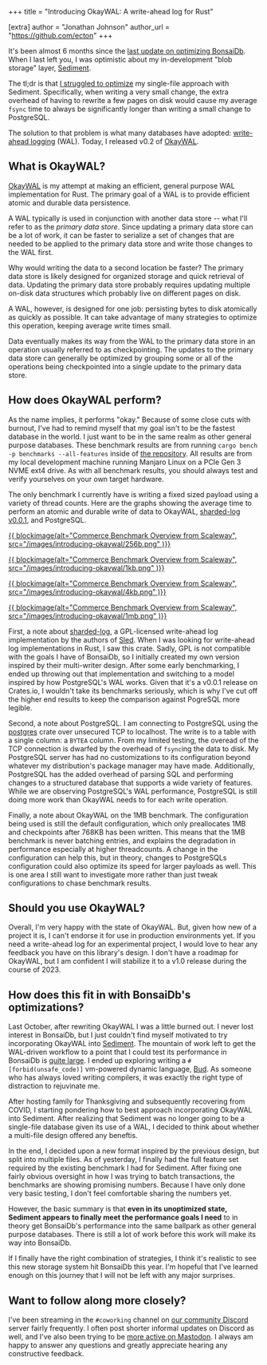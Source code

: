 +++
title = "Introducing OkayWAL: A write-ahead log for Rust"

[extra]
author = "Jonathan Johnson"
author_url = "https://github.com/ecton"
+++

It's been almost 6 months since the [last update on optimizing
BonsaiDb](../blog/optimizing-bonsaidb-p2). When I last left you, I was
optimistic about my in-development "blob storage" layer, [Sediment][sediment].

The tl;dr is that [I struggled to optimize][status] my single-file approach with
Sediment. Specifically, when writing a very small change, the extra overhead of
having to rewrite a few pages on disk would cause my average `fsync` time to
always be significantly longer than writing a small change to PostgreSQL.

The solution to that problem is what many databases have adopted: [write-ahead
logging][wal] (WAL). Today, I released v0.2 of [OkayWAL][okaywal].

## What is OkayWAL?

[OkayWAL][okaywal] is my attempt at making an efficient, general purpose WAL
implementation for Rust. The primary goal of a WAL is to provide efficient
atomic and durable data persistence.

A WAL typically is used in conjunction with another data store -- what I'll
refer to as the *primary data store*. Since updating a primary data store can be
a lot of work, it can be faster to serialize a set of changes that are needed to
be applied to the primary data store and write those changes to the WAL first.

Why would writing the data to a second location be faster? The primary data
store is likely designed for organized storage and quick retrieval of data.
Updating the primary data store probably requires updating multiple on-disk data
structures which probably live on different pages on disk.

A WAL, however, is designed for one job: persisting bytes to disk atomically as
quickly as possible. It can take advantage of many strategies to optimize this
operation, keeping average write times small.

Data eventually makes its way from the WAL to the primary data store in an
operation usually referred to as checkpointing. The updates to the primary data
store can generally be optimized by grouping some or all of the operations being
checkpointed into a single update to the primary data store.

## How does OkayWAL perform?

As the name implies, it performs "okay." Because of some close cuts with
burnout, I've had to remind myself that my goal isn't to be the fastest database
in the world. I just want to be in the same realm as other general purpose
databases. These benchmark results are from running `cargo bench -p benchmarks
--all-features` inside of [the repository][okaywal]. All results are from my
local development machine running Manjaro Linux on a PCIe Gen 3 NVME ext4 drive.
As with all benchmark results, you should always test and verify yourselves on
your own target hardware.

The only benchmark I currently have is writing a fixed sized payload using a
variety of thread counts. Here are the graphs showing the average time to
perform an atomic and durable write of data to OkayWAL, [sharded-log
v0.0.1][sharded-log], and PostgreSQL.

[{{ blockimage(alt="Commerce Benchmark Overview from Scaleway", src="/images/introducing-okaywal/256b.png" )}}](/images/introducing-okaywal/256b.png)

[{{ blockimage(alt="Commerce Benchmark Overview from Scaleway", src="/images/introducing-okaywal/1kb.png" )}}](/images/introducing-okaywal/1kb.png)

[{{ blockimage(alt="Commerce Benchmark Overview from Scaleway", src="/images/introducing-okaywal/4kb.png" )}}](/images/introducing-okaywal/4kb.png)

[{{ blockimage(alt="Commerce Benchmark Overview from Scaleway", src="/images/introducing-okaywal/1mb.png" )}}](/images/introducing-okaywal/1mb.png)

First, a note about [sharded-log][sharded-log], a GPL-licensed write-ahead log
implementation by the authors of [Sled][sled]. When I was looking for
write-ahead log implementations in Rust, I saw this crate. Sadly, GPL is not
compatible with the goals I have of BonsaiDb, so I initially created my own
version inspired by their multi-writer design. After some early benchmarking, I
ended up throwing out that implementation and switching to a model inspired by
how PostgreSQL's WAL works. Given that it's a v0.0.1 release on Crates.io, I
wouldn't take its benchmarks seriously, which is why I've cut off the higher end
results to keep the comparison against PogreSQL more legible.

Second, a note about PostgreSQL. I am connecting to PostgreSQL using the
[postgres][postgres] crate over unsecured TCP to localhost. The write is to a
table with a single column: a `BYTEA` column. From my limited testing, the
overead of the TCP connection is dwarfed by the overhead of `fsync`ing the data
to disk. My PostgreSQL server has had no customizations to its configuration
beyond whatever my distribution's package manager may have made. Additionally,
PostgreSQL has the added overhead of parsing SQL and performing changes to a
structured database that supports a wide variety of features. While we are
observing PostgreSQL's WAL performance, PostgreSQL is still doing more work than
OkayWAL needs to for each write operation.

Finally, a note about OkayWAL on the 1MB benchmark. The configuration being used
is still the default configuration, which only preallocates 1MB and checkpoints
after 768KB has been written. This means that the 1MB benchmark is never
batching entries, and explains the degradation in performance especially at
higher threadcounts. A change in the configuration can help this, but in theory,
changes to PostgreSQLs configuration could also optimize its speed for larger
payloads as well. This is one area I still want to investigate more rather than
just tweak configurations to chase benchmark results.

## Should you use OkayWAL?

Overall, I'm very happy with the state of OkayWAL. But, given how new of a
project it is, I can't endorse it for use in production environments yet. If you
need a write-ahead log for an experimental project, I would love to hear any
feedback you have on this library's design. I don't have a roadmap for OkayWAL,
but I am confident I will stabilize it to a v1.0 release during the course of
2023.

## How does this fit in with BonsaiDb's optimizations?

Last October, after rewriting OkayWAL I was a little burned out. I never lost
interest in BonsaiDb, but I just couldn't find myself motivated to try
incorporating OkayWAL into [Sediment][sediment]. The mountain of work left to
get the WAL-driven workflow to a point that I could test its performance in
BonsaiDb is [quite large][status]. I ended up exploring writing a
`#[forbid(unsafe_code)]` vm-powered dynamic language, [Bud][budlang]. As someone
who has always loved writing compilers, it was exactly the right type of
distraction to rejuvinate me.

After hosting family for Thanksgiving and subsequently recovering from COVID, I
starting pondering how to best approach incorporating OkayWAL into Sediment.
After realizing that Sediment was no longer going to be a single-file database
given its use of a WAL, I decided to think about whether a multi-file design
offered any beneftis.

In the end, I decided upon a new format inspired by the previous design, but
split into multiple files. As of yesterday, I finally had the full feature set
required by the existing benchmark I had for Sediment. After fixing one fairly
obvious oversight in how I was trying to batch transactions, the benchmarks are
showing promising numbers. Because I have only done very basic testing, I don't
feel comfortable sharing the numbers yet.

However, the basic summary is that **even in its unoptimized state, Sediment
appears to finally meet the performance goals I need** to in theory get
BonsaiDb's performance into the same ballpark as other general purpose
databases. There is still a lot of work before this work will make its way into
BonsaiDb.

If I finally have the right combination of strategies, I think it's realistic to
see this new storage system hit BonsaiDb this year. I'm hopeful that I've
learned enough on this journey that I will not be left with any major surprises.

## Want to follow along more closely?

I've been streaming in the `#coworking` channel on [our community
Discord][discord] server fairly frequently. I often post shorter informal
updates on Discord as well, and I've also been trying to be [more active on
Mastodon][mastodon]. I always am happy to answer any questions and greatly
appreciate hearing any constructive feedback.

[sediment]: https://github.com/khonsulabs/sediment
[wal]: https://en.wikipedia.org/wiki/Write-ahead_logging
[okaywal]: https://github.com/khonsulabs/okaywal
[status]: https://github.com/khonsulabs/bonsaidb/issues/262#issuecomment-1368512986
[sharded-log]: https://github.com/komora-io/sharded-log
[sled]: https://sled.rs/
[postgres]: https://crates.io/crates/postgres
[budlang]: https://github.com/khonsulabs/budlang
[discord]: https://discord.khonsulabs.com/
[mastodon]: https://fosstodon.org/@ecton
